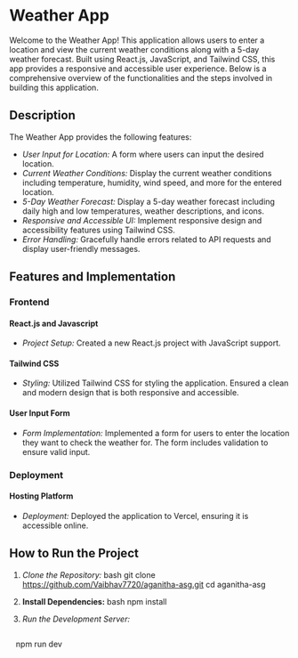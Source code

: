 # Weather App

Welcome to the Weather App! This application allows users to enter a location and view the current weather conditions along with a 5-day weather forecast. Built using React.js, JavaScript, and Tailwind CSS, this app provides a responsive and accessible user experience. Below is a comprehensive overview of the functionalities and the steps involved in building this application.

## Description

The Weather App provides the following features:
- *User Input for Location:* A form where users can input the desired location.
- *Current Weather Conditions:* Display the current weather conditions including temperature, humidity, wind speed, and more for the entered location.
- *5-Day Weather Forecast:* Display a 5-day weather forecast including daily high and low temperatures, weather descriptions, and icons.
- *Responsive and Accessible UI:* Implement responsive design and accessibility features using Tailwind CSS.
- *Error Handling:* Gracefully handle errors related to API requests and display user-friendly messages.

## Features and Implementation

### Frontend

#### React.js and Javascript
- *Project Setup:* Created a new React.js project with JavaScript support.

#### Tailwind CSS
- *Styling:* Utilized Tailwind CSS for styling the application. Ensured a clean and modern design that is both responsive and accessible.

#### User Input Form
- *Form Implementation:* Implemented a form for users to enter the location they want to check the weather for. The form includes validation to ensure valid input.

### Deployment

#### Hosting Platform
- *Deployment:* Deployed the application to Vercel, ensuring it is accessible online.

## How to Run the Project

1. *Clone the Repository:*
   bash
   git clone https://github.com/Vaibhav7720/aganitha-asg.git
   cd aganitha-asg
   
2. **Install Dependencies:**
   bash
   npm install

3. *Run the Development Server:*
   ```bash
   npm run dev
